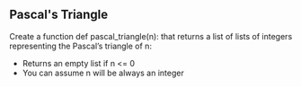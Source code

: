 ## Pascal's Triangle

Create a function def pascal_triangle(n): that returns a list of lists of integers representing the Pascal’s triangle of n:

- Returns an empty list if n <= 0
- You can assume n will be always an integer
